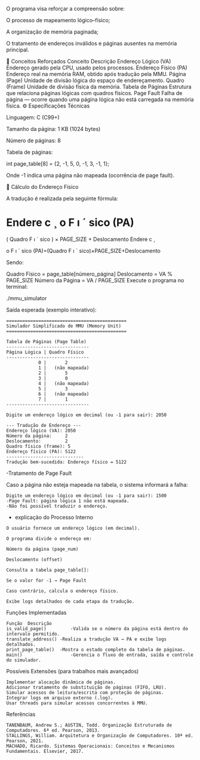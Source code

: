 O programa visa reforçar a compreensão sobre:

O processo de mapeamento lógico–físico;

A organização de memória paginada;

O tratamento de endereços inválidos e páginas ausentes na memória principal.

🧩 Conceitos Reforçados
Conceito	Descrição
Endereço Lógico (VA)	Endereço gerado pela CPU, usado pelos processos.
Endereço Físico (PA)	Endereço real na memória RAM, obtido após tradução pela MMU.
Página (Page)	Unidade de divisão lógica do espaço de endereçamento.
Quadro (Frame)	Unidade de divisão física da memória.
Tabela de Páginas	Estrutura que relaciona páginas lógicas com quadros físicos.
Page Fault	Falha de página — ocorre quando uma página lógica não está carregada na memória física.
⚙️ Especificações Técnicas

Linguagem: C (C99+)

Tamanho da página: 1 KB (1024 bytes)

Número de páginas: 8

Tabela de páginas:

int page_table[8] = {2, -1, 5, 0, -1, 3, -1, 1};


Onde -1 indica uma página não mapeada (ocorrência de page fault).

🧮 Cálculo do Endereço Físico

A tradução é realizada pela seguinte fórmula:

Endere
c
¸
o F
ı
ˊ
sico (PA)
=
(
Quadro F
ı
ˊ
sico
)
×
PAGE_SIZE
+
Deslocamento
Endere
c
¸
​

o F
ı
ˊ
sico (PA)=(Quadro F
ı
ˊ
sico)×PAGE_SIZE+Deslocamento

Sendo:

Quadro Físico = page_table[número_página]
Deslocamento = VA % PAGE_SIZE
Número da Página = VA / PAGE_SIZE
Execute o programa no terminal:

./mmu_simulator


Saída esperada (exemplo interativo):
```
=============================================
Simulador Simplificado de MMU (Memory Unit)
=============================================

Tabela de Páginas (Page Table)
-------------------------------
Página Lógica | Quadro Físico
-------------------------------
            0 |       2
            1 |   (não mapeada)
            2 |       5
            3 |       0
            4 |   (não mapeada)
            5 |       3
            6 |   (não mapeada)
            7 |       1
-------------------------------

Digite um endereço lógico em decimal (ou -1 para sair): 2050

--- Tradução de Endereço ---
Endereço lógico (VA): 2050
Número da página:     2
Deslocamento:         2
Quadro físico (frame): 5
Endereço físico (PA): 5122
-----------------------------
Tradução bem-sucedida: Endereço físico = 5122
```

-Tratamento de Page Fault

Caso a página não esteja mapeada na tabela, o sistema informará a falha:
```
Digite um endereço lógico em decimal (ou -1 para sair): 1500
-Page Fault: página lógica 1 não está mapeada.
-Não foi possível traduzir o endereço.
```

- explicação do Processo Interno
```
O usuário fornece um endereço lógico (em decimal).

O programa divide o endereço em:

Número da página (page_num)

Deslocamento (offset)

Consulta a tabela page_table[]:

Se o valor for -1 → Page Fault

Caso contrário, calcula o endereço físico.

Exibe logs detalhados de cada etapa da tradução.

```
Funções Implementadas
```
Função	Descrição
is_valid_page()	        -Valida se o número da página está dentro do intervalo permitido.
translate_address()	-Realiza a tradução VA → PA e exibe logs detalhados.
print_page_table()	-Mostra o estado completo da tabela de páginas.
main()	                -Gerencia o fluxo de entrada, saída e controle do simulador.
```
Possíveis Extensões (para trabalhos mais avançados)
```
Implementar alocação dinâmica de páginas.
Adicionar tratamento de substituição de páginas (FIFO, LRU).
Simular acessos de leitura/escrita com proteção de páginas.
Integrar logs em arquivo externo (.log).
Usar threads para simular acessos concorrentes à MMU.
```
Referências

```
TANENBAUM, Andrew S.; AUSTIN, Todd. Organização Estruturada de Computadores. 6ª ed. Pearson, 2013.
STALLINGS, William. Arquitetura e Organização de Computadores. 10ª ed. Pearson, 2021.
MACHADO, Ricardo. Sistemas Operacionais: Conceitos e Mecanismos Fundamentais. Elsevier, 2017.
```